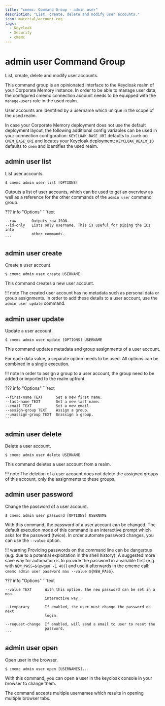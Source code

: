```yaml
---
title: "cmemc: Command Group - admin user"
description: "List, create, delete and modify user accounts."
icon: material/account-cog
tags:
  - Keycloak
  - Security
  - cmemc
---
```

# admin user Command Group
<!-- This file was generated - DO NOT CHANGE IT MANUALLY -->

List, create, delete and modify user accounts.

This command group is an opinionated interface to the Keycloak realm of your Corporate Memory instance. In order to be able to manage user data, the configured cmemc connection account needs to be equipped with the `manage-users` role in the used realm.

User accounts are identified by a username which unique in the scope of the used realm.

In case your Corporate Memory deployment does not use the default deployment layout, the following additional config variables can be used in your connection configuration: ``KEYCLOAK_BASE_URI`` defaults to `/auth` on ``CMEM_BASE_URI`` and locates your Keycloak deployment; ``KEYCLOAK_REALM_ID`` defaults to `cmem` and identifies the used realm.


## admin user list

List user accounts.

```shell-session title="Usage"
$ cmemc admin user list [OPTIONS]
```




Outputs a list of user accounts, which can be used to get an overview as well as a reference for the other commands of the `admin user` command group.



??? info "Options"
    ```text

    --raw       Outputs raw JSON.
    --id-only   Lists only username. This is useful for piping the IDs into
                other commands.
    ```

## admin user create

Create a user account.

```shell-session title="Usage"
$ cmemc admin user create USERNAME
```




This command creates a new user account.

!!! note
    The created user account has no metadata such as personal data or group assignments. In order to add these details to a user account, use the `admin user update` command.




## admin user update

Update a user account.

```shell-session title="Usage"
$ cmemc admin user update [OPTIONS] USERNAME
```




This command updates metadata and group assignments of a user account.

For each data value, a separate option needs to be used. All options can be combined in a single execution.

!!! note
    In order to assign a group to a user account, the group need to be added or imported to the realm upfront.




??? info "Options"
    ```text

    --first-name TEXT      Set a new first name.
    --last-name TEXT       Set a new last name.
    --email TEXT           Set a new email.
    --assign-group TEXT    Assign a group.
    --unassign-group TEXT  Unassign a group.
    ```

## admin user delete

Delete a user account.

```shell-session title="Usage"
$ cmemc admin user delete USERNAME
```




This command deletes a user account from a realm.

!!! note
    The deletion of a user account does not delete the assigned groups of this account, only the assignments to these groups.




## admin user password

Change the password of a user account.

```shell-session title="Usage"
$ cmemc admin user password [OPTIONS] USERNAME
```




With this command, the password of a user account can be changed. The default execution mode of this command is an interactive prompt which asks for the password (twice). In order automate password changes, you can use the ``--value`` option.

!!! warning
    Providing passwords on the command line can be dangerous (e.g. due to a potential exploitation in the shell history). A suggested more save way for automation is to provide the password in a variable first (e.g. with `NEW_PASS=$(pwgen -1 40)`) and use it afterwards in the cmemc call: `cmemc admin user password max --value ${NEW_PASS}`.




??? info "Options"
    ```text

    --value TEXT      With this option, the new password can be set in a non-
                      interactive way.
  
    --temporary       If enabled, the user must change the password on next
                      login.
  
    --request-change  If enabled, will send a email to user to reset the
                      password.
    ```

## admin user open

Open user in the browser.

```shell-session title="Usage"
$ cmemc admin user open [USERNAMES]...
```




With this command, you can open a user in the keycloak console in your browser to change them.

The command accepts multiple usernames which results in opening multiple browser tabs.



